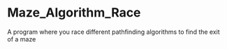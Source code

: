 # Maze_Algorithm_Race
A program where you race different pathfinding algorithms to find the exit of a maze 
